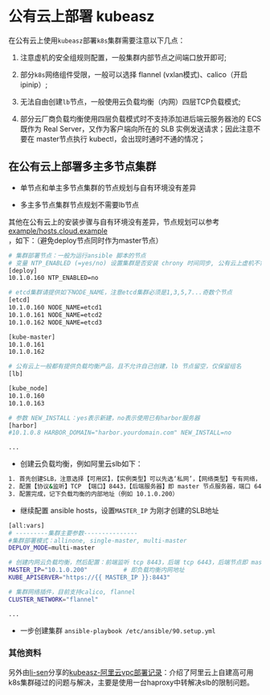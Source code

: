 # 公有云上部署 kubeasz

在公有云上使用`kubeasz`部署`k8s`集群需要注意以下几点：

1. 注意虚机的安全组规则配置，一般集群内部节点之间端口放开即可;

2. 部分`k8s`网络组件受限，一般可以选择 flannel (vxlan模式)、calico（开启ipinip）;

3. 无法自由创建`lb`节点，一般使用云负载均衡（内网）四层TCP负载模式;

4. 部分云厂商负载均衡使用四层负载模式时不支持添加进后端云服务器池的 ECS 既作为 Real Server，又作为客户端向所在的 SLB 实例发送请求；因此注意不要在 master节点执行 kubectl，会出现时通时不通的情况；

## 在公有云上部署多主多节点集群

- 单节点和单主多节点集群的节点规划与自有环境没有差异

- 多主多节点集群节点规划不需要lb节点

其他在公有云上的安装步骤与自有环境没有差异，节点规划可以参考 [example/hosts.cloud.example](../../example/hosts.cloud.example)，如下：（避免deploy节点同时作为master节点）

``` bash
# 集群部署节点：一般为运行ansible 脚本的节点
# 变量 NTP_ENABLED (=yes/no) 设置集群是否安装 chrony 时间同步, 公有云上虚机不需要
[deploy]
10.1.0.160 NTP_ENABLED=no

# etcd集群请提供如下NODE_NAME，注意etcd集群必须是1,3,5,7...奇数个节点
[etcd]
10.1.0.160 NODE_NAME=etcd1
10.1.0.161 NODE_NAME=etcd2
10.1.0.162 NODE_NAME=etcd3

[kube-master]
10.1.0.161
10.1.0.162

# 公有云上一般都有提供负载均衡产品，且不允许自己创建，lb 节点留空，仅保留组名
[lb]

[kube_node]
10.1.0.160
10.1.0.163

# 参数 NEW_INSTALL：yes表示新建，no表示使用已有harbor服务器
[harbor]
#10.1.0.8 HARBOR_DOMAIN="harbor.yourdomain.com" NEW_INSTALL=no

...
```
+ 创建云负载均衡，例如阿里云slb如下：

``` bash
1. 首先创建SLB，注意选择【可用区】，【实例类型】可以先选‘私网’，【网络类型】专有网络，【虚拟交换机】跟你k8s集群节点同一交换机
2. 配置【协议&监听】TCP 【端口】8443，【后端服务器】即 master 节点服务器，端口 6443
3. 配置完成，记下负载均衡的内部地址（例如 10.1.0.200）
```
+ 继续配置 ansible hosts，设置`MASTER_IP` 为刚才创建的SLB地址 

``` bash
[all:vars]
# ---------集群主要参数---------------
#集群部署模式：allinone, single-master, multi-master
DEPLOY_MODE=multi-master

# 创建内网云负载均衡，然后配置：前端监听 tcp 8443，后端 tcp 6443，后端节点即 master 节点
MASTER_IP="10.1.0.200"          # 即负载均衡内网地址
KUBE_APISERVER="https://{{ MASTER_IP }}:8443"

# 集群网络插件，目前支持calico, flannel
CLUSTER_NETWORK="flannel"

... 
```
+ 一步创建集群 `ansible-playbook /etc/ansible/90.setup.yml`

### 其他资料

另外由[li-sen](https://github.com/li-sen)分享的[kubeasz-阿里云vpc部署记录](https://li-sen.github.io/post/blog-wiki/2018-09-27-k8s-kubeasz-%E9%98%BF%E9%87%8C%E4%BA%91vpc%E9%83%A8%E7%BD%B2%E8%AE%B0%E5%BD%95/)：介绍了阿里云上自建高可用k8s集群碰过的问题与解决，主要是使用一台haproxy中转解决slb的限制问题。

